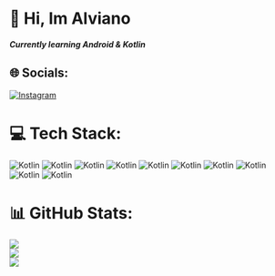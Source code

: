 # 👋 Hi, Im Alviano
##### Currently learning Android & Kotlin 



## 🌐 Socials:
[![Instagram](https://img.shields.io/badge/Instagram-%23E4405F.svg?logo=Instagram&logoColor=white)](https://instagram.com/mdalviano) 



# 💻 Tech Stack:
![Kotlin](https://img.shields.io/badge/kotlin-%237F52FF.svg?style=for-the-badge&logo=kotlin&logoColor=white) ![Kotlin](https://img.shields.io/badge/kotlin-%237F52FF.svg?style=for-the-badge&logo=kotlin&logoColor=white) ![Kotlin](https://img.shields.io/badge/kotlin-%237F52FF.svg?style=for-the-badge&logo=kotlin&logoColor=white) ![Kotlin](https://img.shields.io/badge/kotlin-%237F52FF.svg?style=for-the-badge&logo=kotlin&logoColor=white) ![Kotlin](https://img.shields.io/badge/kotlin-%237F52FF.svg?style=for-the-badge&logo=kotlin&logoColor=white) ![Kotlin](https://img.shields.io/badge/kotlin-%237F52FF.svg?style=for-the-badge&logo=kotlin&logoColor=white) ![Kotlin](https://img.shields.io/badge/kotlin-%237F52FF.svg?style=for-the-badge&logo=kotlin&logoColor=white) ![Kotlin](https://img.shields.io/badge/kotlin-%237F52FF.svg?style=for-the-badge&logo=kotlin&logoColor=white) ![Kotlin](https://img.shields.io/badge/kotlin-%237F52FF.svg?style=for-the-badge&logo=kotlin&logoColor=white) ![Kotlin](https://img.shields.io/badge/kotlin-%237F52FF.svg?style=for-the-badge&logo=kotlin&logoColor=white) 


# 📊 GitHub Stats:
![](https://github-readme-stats.vercel.app/api?username=MDAlviano&theme=dark&hide_border=false&include_all_commits=true&count_private=true)<br/>
![](https://github-readme-streak-stats.herokuapp.com/?user=MDAlviano&theme=dark&hide_border=false)<br/>
![](https://github-readme-stats.vercel.app/api/top-langs/?username=MDAlviano&theme=dark&hide_border=false&include_all_commits=true&count_private=true&layout=compact)


<!-- Proudly created with GPRM ( https://gprm.itsvg.in ) -->
<!-- Proudly created with GPRM ( https://gprm.itsvg.in ) -->

<!-- Proudly created with GPRM ( https://gprm.itsvg.in ) -->

<!-- Proudly created with GPRM ( https://gprm.itsvg.in ) -->

<!---
MDAlviano/MDAlviano is a ✨ special ✨ repository because its `README.md` (this file) appears on your GitHub profile.
You can click the Preview link to take a look at your changes.
--->
